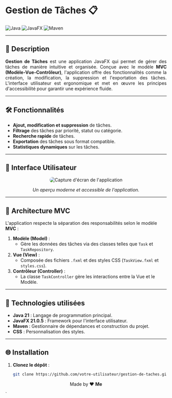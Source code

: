 # Gestion de Tâches 📋

![Java](https://img.shields.io/badge/Java-21-orange)
![JavaFX](https://img.shields.io/badge/JavaFX-21.0.5-blue)
![Maven](https://img.shields.io/badge/Maven-3.8.6-brightgreen)

---

## **🌟 Description**
<p align="justify">
<b>Gestion de Tâches</b> est une application JavaFX qui permet de gérer des tâches de manière intuitive et organisée. Conçue avec le modèle <b>MVC (Modèle-Vue-Contrôleur)</b>, l'application offre des fonctionnalités comme la création, la modification, la suppression et l'exportation des tâches. L'interface utilisateur est ergonomique et met en œuvre les principes d'accessibilité pour garantir une expérience fluide.
</p>

---

## **🛠️ Fonctionnalités**
- **Ajout, modification et suppression** de tâches.
- **Filtrage** des tâches par priorité, statut ou catégorie.
- **Recherche rapide** de tâches.
- **Exportation** des tâches sous format compatible.
- **Statistiques dynamiques** sur les tâches.

---

## **🎨 Interface Utilisateur**
<p align="center">
<img src="https://github.com/user-attachments/assets/13bdfbc5-fee2-49d8-83bd-e189635e51f6" alt="Capture d'écran de l'application" style="border-radius: 10px;">

</p>
<p align="center"><i>Un aperçu moderne et accessible de l'application.</i></p>

---

## **📂 Architecture MVC**
L'application respecte la séparation des responsabilités selon le modèle **MVC** :

1. **Modèle (Model)** :
   - Gère les données des tâches via des classes telles que `Task` et `TaskRepository`.
2. **Vue (View)** :
   - Composée des fichiers `.fxml` et des styles CSS (`TaskView.fxml` et `styles.css`).
3. **Contrôleur (Controller)** :
   - La classe `TaskController` gère les interactions entre la Vue et le Modèle.

---

## **🚀 Technologies utilisées**
- **Java 21** : Langage de programmation principal.
- **JavaFX 21.0.5** : Framework pour l'interface utilisateur.
- **Maven** : Gestionnaire de dépendances et construction du projet.
- **CSS** : Personnalisation des styles.

---

## **🌐 Installation**
1. **Clonez le dépôt** :
   ```bash
   git clone https://github.com/votre-utilisateur/gestion-de-taches.git
<p align="center"> Made by ❤️  <b>Me</b> </p> `
